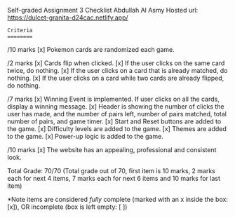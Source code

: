 Self-graded Assignment 3 Checklist
Abdullah Al Asmy
Hosted url:
https://dulcet-granita-d24cac.netlify.app/

    Criteria	
    ========
/10 marks
[x]  Pokemon cards are randomized each game.

/2 marks
[x]  Cards flip when clicked.
[x]  If the user clicks on the same card twice, do nothing.
[x]  If the user clicks on a card that is already matched, do nothing.
[x]  If the user clicks on a card while two cards are already flipped, do nothing.

/7 marks
[x]  Winning Event is implemented. If user clicks on all the cards, display a winning message.
[x]  Header is showing the number of clicks the user has made, and the number of pairs left, number of pairs matched, total number of pairs, and game timer.
[x]  Start and Reset buttons are added to the game.
[x]  Difficulty levels are added to the game.
[x]  Themes are added to the game.
[x]  Power-up logic is added to the game.

/10 marks
[x]  The website has an appealing, professional and consistent look.

Total Grade:
 70/70 (Total grade out of 70, first item is 10 marks, 2 marks each for next 4 items, 7 marks each for next 6 items and 10 marks for last item)

*Note items are considered *fully* complete (marked with an x inside the box: [x]), OR incomplete (box is left empty: [ ])
